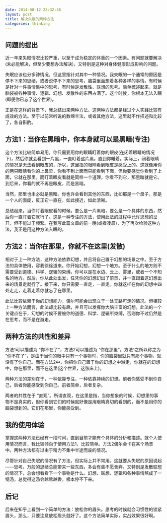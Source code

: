 ```yaml
---
date: 2014-08-12 23:32:38
layout: post
title: 解决失眠的两种方法
categories: thinking
---
```


## 问题的提出

近一年来失眠情况比较严重，以至于成为稳定的体重的一个因素。有问题就要解决(未必能解决，但至少要想办法解决)，又特别是这种对身体健康形成影响的问题。

失眠应该也分多钟情况，但这里指针对其中一种情况。我失眠的一个通常的原因是停不下来的思绪，或者说停不下来的思考，脑袋里面想着各种各样的事情。有时候是针对一件事情集中的思考，有时候是发散性、联想的思考。简单概述起来，就是脑袋被各种事情、逻辑、幻想、发散性的东西占满了。这个时候，你根本无法入眠(即便你已忘了这个世界)。

正是在这样的背景下，我总结出来两种方法。这两种方法都是经过个人实践比较有成效的方法。至于以前常听说的数绵羊法，或者其他方法，这里就不作描述和比较了，各自斟酌。

## 方法1：当你在黑暗中，你本身就可以是黑暗(专注)

这个方法比较简单易用，你只需要用你的眼睛盯着你的眼皮(在闭着眼睛的情况下)，然后你就会看到一片黑，一直盯着这片黑，直到你睡着。实际上，闭着眼睛的情况是无法看到眼皮的，所以，这里指的眼睛看到眼皮是感受上的。这就像用你的两只眼睛看你的上鼻梁，你看不到上面而只能看到下面，但你要感觉你看到了上面，它就在那里。而盯着眼皮看就是同样一个道理，你看不到它，那黑暗就是它。到后来，你看的就不再是眼皮，而是黑暗。

当然，那里也未必就是黑暗。你也许会看到其他的东西，比如那是一个盘子，那是一个人的面庞，反正它一直在，如此接近，如此清晰。

总结起来，当你盯着眼皮看的时候，要么是一片黑暗，要么是一个具体的东西，然后你一直盯着它就行了。这是一种专注的方法，使用此法的过程中允许思想的岔开，但不能过于频繁。在我写此篇文章的前一晚(或者凌晨)，为了再次检验这种方法，我正是用这种方法入眠的。

## 方法2：当你在那里，你就不在这里(发散)

相对于上一种方法，这种方法依靠幻想，并且将自己置于幻想的场景之中。至于方法的具体使用，容我徐徐道来。你开始幻想，幻想一个地方。至于什么的地方则不需要受到道德、科学、逻辑的束缚。你可以是在水边、云上、雾里，或者一个不知名的地方。然后，你从此处出发，任凭你的幻想幻出了前景，并一直跟着这幻想出来的场景走就行了。接下来，你只需要一直走，一直走。你就这样在你的幻想中四处走走，走着走着你就忘了在哪里。

此法比较依赖于你的幻想能力，偶尔可能会出现立于一处无路可走的情况。但相较上一种方法而言，此法却比较有趣，并且可以发挥你大脑丰富的幻想。此法的一个关键点在于，幻想的时候不要被你的道德、科学、逻辑所束缚，否则你不过仍然是在思考，而不是在游走。

## 两种方法的共性和差异

方法1可以描述为 “你不在了”，方法2可以描述为 “你在那里”。方法1之所以称之为 “你不在了”，是由于当你的眼中只有一个事物时，你的脑袋里就只有那个事物，就没有了你自己。而在方法2中，你把你自己置于你的幻想之中游走，你就在的幻想中，你在那里，而不在这里(这个世界，这张床上)。

两种方法的差别在于，一种依靠专注，一种依靠持续的幻想。前者你感受不到你自己，后者你能感受到你自己。前者简单，后者复杂。

两者的共性在于 “直观”。所谓直观，在这里是指，当你想象的时候，幻想里的事物不是真实的，但你看到它们的时候就好像是用眼睛真切的看到的，而不是用你的脑袋想到的。它们在那里，你能感受到。

## 我的使用体验

掌握这两种方法已经有一段时间，直到目前才能有个具体的分析和描述。就个人使用情况而言，我比较倾向于使用方法1，比较简单。方法2偶尔会卡在某个场景中。两种方法都有过由于精力不集中半途而废的情况。

尽管针对自己失眠的情况有了方法，但实际上并不常用。这就要从失眠的原因说起——思考。万般的思绪总能带来一些东西，多会有些不愿舍弃。又特别是发散联想的情况下，总会想看看下一个事物是什么。幻想、联想、逻辑和各种事情熬成了一锅汤，总觉得这汤会越熬越香，根本停不下来。

## 后记

后来在知乎上看到一个简单的方法：放松你的眉头。思考的时候就会习惯性的锁紧眉头，那么，只要注意放松眉头就好了。这个方法简单实际，实战效果很好啊。